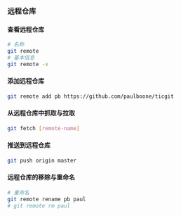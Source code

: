 ### 远程仓库

#### 查看远程仓库

```sh
# 名称
git remote
# 基本信息
git remote -v
```

#### 添加远程仓库

```sh
git remote add pb https://github.com/paulboone/ticgit
```

#### 从远程仓库中抓取与拉取

```sh
git fetch [remote-name]
```

#### 推送到远程仓库

```sh
git push origin master
```

#### 远程仓库的移除与重命名

```sh
# 重命名
git remote rename pb paul
# git remote rm paul
```
